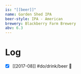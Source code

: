 ```yaml
---
is: "[[beer]]"
name: Garden Shed IPA
beer-style: IPA - American
brewery: Blackberry Farm Brewery
abv: 6.3
---
```

# Log
- [x] [[2017-08]] #do/drink/beer 🤞
